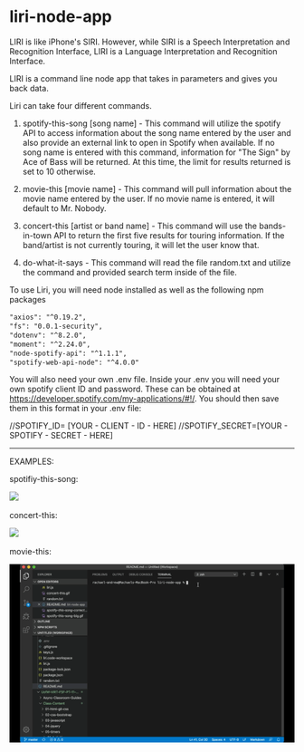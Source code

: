 # liri-node-app
LIRI is like iPhone's SIRI. However, while SIRI is a Speech Interpretation and Recognition Interface, LIRI is a Language Interpretation and Recognition Interface. 

LIRI is a command line node app that takes in parameters and gives you back data.

Liri can take four different commands. 

1. spotify-this-song [song name] - This command will utilize the spotify API to access information about the song name entered by the user and also provide an external link to open in Spotify when available. If no song name is entered with this command, information for "The Sign" by Ace of Bass will be returned. At this time, the limit for results returned is set to 10 otherwise.

2. movie-this [movie name] - This command will pull information about the movie name entered by the user. If no movie name is entered, it will default to Mr. Nobody. 

3. concert-this [artist or band name] - This command will use the bands-in-town API to return the first five results for touring information. If the band/artist is not currently touring, it will let the user know that. 

4. do-what-it-says - This command will read the file random.txt and utilize the command and provided search term inside of the file. 

To use Liri, you will need node installed as well as the following npm packages

    "axios": "^0.19.2",
    "fs": "0.0.1-security",
    "dotenv": "^8.2.0",
    "moment": "^2.24.0",
    "node-spotify-api": "^1.1.1",
    "spotify-web-api-node": "^4.0.0"

You will also need your own .env file. Inside your .env you will need your own spotify client ID and password. These can be obtained at https://developer.spotify.com/my-applications/#!/. You should then save them in this format in your .env file: 


//SPOTIFY_ID= [YOUR - CLIENT - ID - HERE]
//SPOTIFY_SECRET=[YOUR - SPOTIFY - SECRET - HERE]

---------------------------------

EXAMPLES: 

spotifiy-this-song: 

<img src="images/spotify-this-song-big.gif"></img>

concert-this: 

<img src="images/concert-this.gif"></img>

movie-this: 

<img src="images/movie-this.gif"></img>






